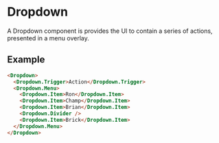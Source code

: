 # Dropdown

A Dropdown component is provides the UI to contain a series of actions, presented in a menu overlay.


## Example

```html
<Dropdown>
  <Dropdown.Trigger>Action</Dropdown.Trigger>
  <Dropdown.Menu>
    <Dropdown.Item>Ron</Dropdown.Item>
    <Dropdown.Item>Champ</Dropdown.Item>
    <Dropdown.Item>Brian</Dropdown.Item>
    <Dropdown.Divider />
    <Dropdown.Item>Brick</Dropdown.Item>
  </Dropdown.Menu>
</Dropdown>
```

